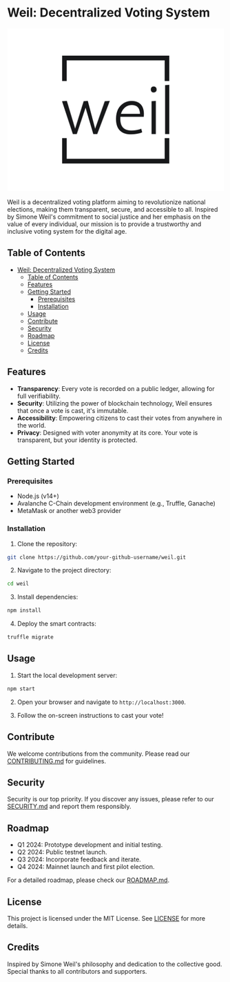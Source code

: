 # Weil: Decentralized Voting System

![Weil Logo](./assets/weil-logo.png)

Weil is a decentralized voting platform aiming to revolutionize national elections, making them transparent, secure, and accessible to all. Inspired by Simone Weil's commitment to social justice and her emphasis on the value of every individual, our mission is to provide a trustworthy and inclusive voting system for the digital age.

## Table of Contents

- [Weil: Decentralized Voting System](#weil-decentralized-voting-system)
  - [Table of Contents](#table-of-contents)
  - [Features](#features)
  - [Getting Started](#getting-started)
    - [Prerequisites](#prerequisites)
    - [Installation](#installation)
  - [Usage](#usage)
  - [Contribute](#contribute)
  - [Security](#security)
  - [Roadmap](#roadmap)
  - [License](#license)
  - [Credits](#credits)

## Features

- **Transparency**: Every vote is recorded on a public ledger, allowing for full verifiability.
- **Security**: Utilizing the power of blockchain technology, Weil ensures that once a vote is cast, it's immutable.
- **Accessibility**: Empowering citizens to cast their votes from anywhere in the world.
- **Privacy**: Designed with voter anonymity at its core. Your vote is transparent, but your identity is protected.

## Getting Started

### Prerequisites

- Node.js (v14+)
- Avalanche C-Chain development environment (e.g., Truffle, Ganache)
- MetaMask or another web3 provider

### Installation

1. Clone the repository:

```sh
git clone https://github.com/your-github-username/weil.git
```

2. Navigate to the project directory:

```sh
cd weil
```

3. Install dependencies:

```sh
npm install
```

4. Deploy the smart contracts:

```sh
truffle migrate
```

## Usage

1. Start the local development server:

```sh
npm start
```


2. Open your browser and navigate to `http://localhost:3000`.

3. Follow the on-screen instructions to cast your vote!

## Contribute

We welcome contributions from the community. Please read our [CONTRIBUTING.md](link-to-contributing-md) for guidelines.

## Security

Security is our top priority. If you discover any issues, please refer to our [SECURITY.md](link-to-security-md) and report them responsibly.

## Roadmap

- Q1 2024: Prototype development and initial testing.
- Q2 2024: Public testnet launch.
- Q3 2024: Incorporate feedback and iterate.
- Q4 2024: Mainnet launch and first pilot election.

For a detailed roadmap, please check our [ROADMAP.md](link-to-roadmap-md).

## License

This project is licensed under the MIT License. See [LICENSE](link-to-license) for more details.

## Credits

Inspired by Simone Weil's philosophy and dedication to the collective good. Special thanks to all contributors and supporters.
